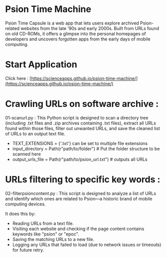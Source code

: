 # Psion Time Machine

Psion Time Capsule is a web app that lets users explore archived Psion-related websites from the late '90s and early 2000s. Built from URLs found on old CD-ROMs, it offers a glimpse into the personal homepages of developers and uncovers forgotten apps from the early days of mobile computing.

# Start Application

Click here : [https://scienceapps.github.io/psion-time-machine/](https://scienceapps.github.io/psion-time-machine/)

# Crawling URLs on software archive : 

01-scanurl.py : This Python script is designed to scan a directory tree (including .txt files and .zip archives containing .txt files), extract all URLs found within those files, filter out unwanted URLs, and save the cleaned list of URLs to an output text file.

- TEXT_EXTENSIONS = {'.txt'} can be set to multiple file extensions
- input_directory = Path(r"path/to/folder") # Put the folder structure to be scanned here
- output_urls_file = Path(r"path/to/psion_url.txt") # outputs all URLs

# URLs filtering to specific key words :

02-filterpsioncontent.py : This script is designed to analyze a list of URLs and identify which ones are related to Psion—a historic brand of mobile computing devices.

It does this by:

- Reading URLs from a text file.
- Visiting each website and checking if the page content contains keywords like "psion" or "epoc".
- Saving the matching URLs to a new file.
- Logging any URLs that failed to load (due to network issues or timeouts) for future retry.